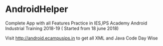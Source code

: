 # AndroidHelper

Complete App with all Features Practice in IES,IPS Academy Android Industrial Training 2018-19 ( Started from 18 june 2018)


Visit http://android.ecampusips.in to get all XML and Java Code Day Wise
